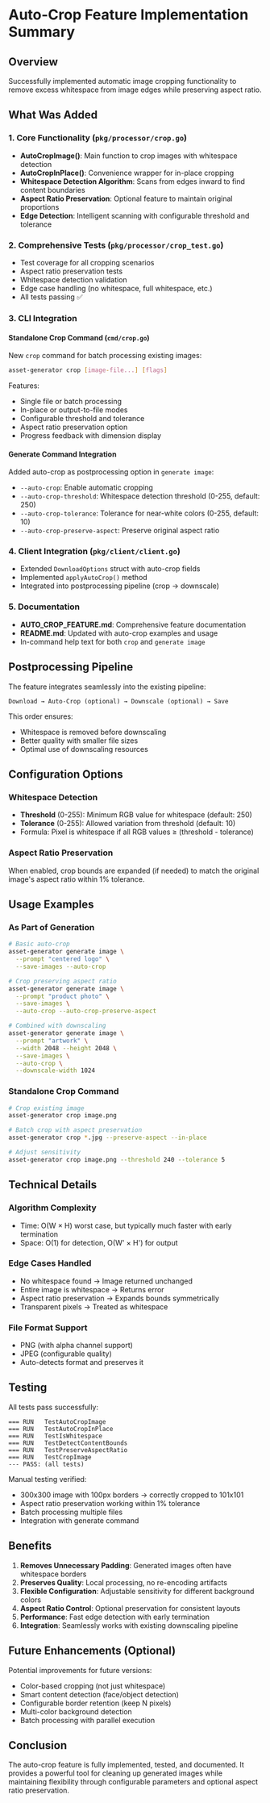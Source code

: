 # Auto-Crop Feature Implementation Summary

## Overview
Successfully implemented automatic image cropping functionality to remove excess whitespace from image edges while preserving aspect ratio.

## What Was Added

### 1. Core Functionality (`pkg/processor/crop.go`)
- **AutoCropImage()**: Main function to crop images with whitespace detection
- **AutoCropInPlace()**: Convenience wrapper for in-place cropping
- **Whitespace Detection Algorithm**: Scans from edges inward to find content boundaries
- **Aspect Ratio Preservation**: Optional feature to maintain original proportions
- **Edge Detection**: Intelligent scanning with configurable threshold and tolerance

### 2. Comprehensive Tests (`pkg/processor/crop_test.go`)
- Test coverage for all cropping scenarios
- Aspect ratio preservation tests
- Whitespace detection validation
- Edge case handling (no whitespace, full whitespace, etc.)
- All tests passing ✅

### 3. CLI Integration

#### Standalone Crop Command (`cmd/crop.go`)
New `crop` command for batch processing existing images:
```bash
asset-generator crop [image-file...] [flags]
```

Features:
- Single file or batch processing
- In-place or output-to-file modes
- Configurable threshold and tolerance
- Aspect ratio preservation option
- Progress feedback with dimension display

#### Generate Command Integration
Added auto-crop as postprocessing option in `generate image`:
- `--auto-crop`: Enable automatic cropping
- `--auto-crop-threshold`: Whitespace detection threshold (0-255, default: 250)
- `--auto-crop-tolerance`: Tolerance for near-white colors (0-255, default: 10)
- `--auto-crop-preserve-aspect`: Preserve original aspect ratio

### 4. Client Integration (`pkg/client/client.go`)
- Extended `DownloadOptions` struct with auto-crop fields
- Implemented `applyAutoCrop()` method
- Integrated into postprocessing pipeline (crop → downscale)

### 5. Documentation
- **AUTO_CROP_FEATURE.md**: Comprehensive feature documentation
- **README.md**: Updated with auto-crop examples and usage
- In-command help text for both `crop` and `generate image`

## Postprocessing Pipeline

The feature integrates seamlessly into the existing pipeline:

```
Download → Auto-Crop (optional) → Downscale (optional) → Save
```

This order ensures:
- Whitespace is removed before downscaling
- Better quality with smaller file sizes
- Optimal use of downscaling resources

## Configuration Options

### Whitespace Detection
- **Threshold** (0-255): Minimum RGB value for whitespace (default: 250)
- **Tolerance** (0-255): Allowed variation from threshold (default: 10)
- Formula: Pixel is whitespace if all RGB values ≥ (threshold - tolerance)

### Aspect Ratio Preservation
When enabled, crop bounds are expanded (if needed) to match the original image's aspect ratio within 1% tolerance.

## Usage Examples

### As Part of Generation
```bash
# Basic auto-crop
asset-generator generate image \
  --prompt "centered logo" \
  --save-images --auto-crop

# Crop preserving aspect ratio
asset-generator generate image \
  --prompt "product photo" \
  --save-images \
  --auto-crop --auto-crop-preserve-aspect

# Combined with downscaling
asset-generator generate image \
  --prompt "artwork" \
  --width 2048 --height 2048 \
  --save-images \
  --auto-crop \
  --downscale-width 1024
```

### Standalone Crop Command
```bash
# Crop existing image
asset-generator crop image.png

# Batch crop with aspect preservation
asset-generator crop *.jpg --preserve-aspect --in-place

# Adjust sensitivity
asset-generator crop image.png --threshold 240 --tolerance 5
```

## Technical Details

### Algorithm Complexity
- Time: O(W × H) worst case, but typically much faster with early termination
- Space: O(1) for detection, O(W' × H') for output

### Edge Cases Handled
- No whitespace found → Image returned unchanged
- Entire image is whitespace → Returns error
- Aspect ratio preservation → Expands bounds symmetrically
- Transparent pixels → Treated as whitespace

### File Format Support
- PNG (with alpha channel support)
- JPEG (configurable quality)
- Auto-detects format and preserves it

## Testing

All tests pass successfully:
```
=== RUN   TestAutoCropImage
=== RUN   TestAutoCropInPlace
=== RUN   TestIsWhitespace
=== RUN   TestDetectContentBounds
=== RUN   TestPreserveAspectRatio
=== RUN   TestCropImage
--- PASS: (all tests)
```

Manual testing verified:
- 300x300 image with 100px borders → correctly cropped to 101x101
- Aspect ratio preservation working within 1% tolerance
- Batch processing multiple files
- Integration with generate command

## Benefits

1. **Removes Unnecessary Padding**: Generated images often have whitespace borders
2. **Preserves Quality**: Local processing, no re-encoding artifacts
3. **Flexible Configuration**: Adjustable sensitivity for different background colors
4. **Aspect Ratio Control**: Optional preservation for consistent layouts
5. **Performance**: Fast edge detection with early termination
6. **Integration**: Seamlessly works with existing downscaling pipeline

## Future Enhancements (Optional)

Potential improvements for future versions:
- Color-based cropping (not just whitespace)
- Smart content detection (face/object detection)
- Configurable border retention (keep N pixels)
- Multi-color background detection
- Batch processing with parallel execution

## Conclusion

The auto-crop feature is fully implemented, tested, and documented. It provides a powerful tool for cleaning up generated images while maintaining flexibility through configurable parameters and optional aspect ratio preservation.
